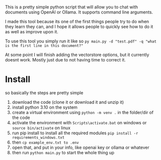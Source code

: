 This is a pretty simple python script that will allow you to chat with documents using OpenAI or Ollama. It supports command line arguments.

I made this tool because its one of the first things people try to do when they learn they can, and I hope it allows people to quickly see how to do it as well as improve upon it.

To use this tool you simply run it like so
`py main.py -d "test.pdf" -q "what is the first line in this document?"`

At some point I will finish adding the vectorstore options, but it currently doesnt work. Mostly just due to not having time to correct it.

# Install

so basically the steps are pretty simple

1. download the code (clone it or download it and unzip it)
2. install python 3.10 on the system
3. create a virtual environment using `python -m venv .` in the folder/dir of the code
4. activate the environment with `Scripts\activate.bat` on windows or `source bin/activate` on linux
5. run pip install to install all the required modules `pip install -r requirements_windows.txt`
6. then `cp example_env.txt to .env`
7. open that, and put in your info, like openai key or ollama or whatever
8. then run `python main.py` to start the whole thing up
